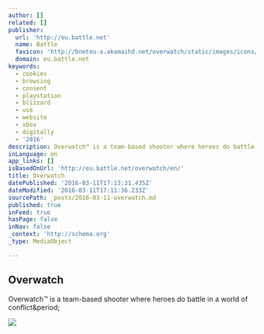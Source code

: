 ```yaml
---
author: []
related: []
publisher:
  url: 'http://eu.battle.net'
  name: Battle
  favicon: 'http://bneteu-a.akamaihd.net/overwatch/static/images/icons/favicon.3e57z.ico'
  domain: eu.battle.net
keywords:
  - cookies
  - browsing
  - consent
  - playstation
  - blizzard
  - use
  - website
  - xbox
  - digitally
  - '2016'
description: Overwatch™ is a team-based shooter where heroes do battle in a world of conflict.
inLanguage: en
app_links: []
isBasedOnUrl: 'http://eu.battle.net/overwatch/en/'
title: Overwatch
datePublished: '2016-03-11T17:13:31.435Z'
dateModified: '2016-03-11T17:11:36.233Z'
sourcePath: _posts/2016-03-11-overwatch.md
published: true
inFeed: true
hasPage: false
inNav: false
_context: 'http://schema.org'
_type: MediaObject

---
```

<article style=""><h1>Overwatch</h1><p>Overwatch™ is a team-based shooter where heroes do battle in a world of conflict&amp;period;</p><img src="http://bneteu-a.akamaihd.net/overwatch/static/images/logos/og-overwatch.1PJLk.jpg" /></article>